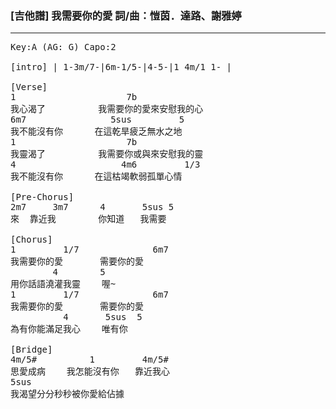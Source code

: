 ### [吉他譜] 我需要你的愛 詞/曲：愷茵．達路、謝雅婷

---

<pre>
Key:A (AG: G) Capo:2

[intro] | 1-3m/7-|6m-1/5-|4-5-|1 4m/1 1- |

[Verse]
1                     7b
我心渴了          我需要你的愛來安慰我的心
6m7                5sus         5 
我不能沒有你      在這乾旱疲乏無水之地
1                     7b
我靈渴了          我需要你或與來安慰我的靈
4                    4m6         1/3
我不能沒有你      在這枯竭軟弱孤單心情

[Pre-Chorus]
2m7     3m7      4       5sus 5
來  靠近我        你知道   我需要

[Chorus]
1         1/7              6m7
我需要你的愛       需要你的愛
        4        5
用你話語澆灌我靈    喔~
1         1/7              6m7
我需要你的愛       需要你的愛
          4       5sus  5
為有你能滿足我心    唯有你

[Bridge]
4m/5#          1         4m/5#
思愛成病    我怎能沒有你   靠近我心
5sus
我渴望分分秒秒被你愛給佔據

</pre>